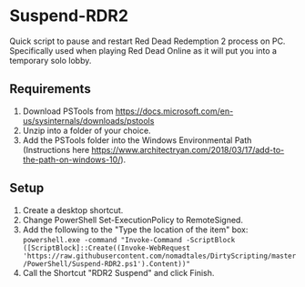 # Suspend-RDR2
Quick script to pause and restart Red Dead Redemption 2 process on PC. Specifically used when playing Red Dead Online as it will put you into a temporary solo lobby.

## Requirements
1. Download PSTools from https://docs.microsoft.com/en-us/sysinternals/downloads/pstools
2. Unzip into a folder of your choice.
3. Add the PSTools folder into the Windows Environmental Path (Instructions here https://www.architectryan.com/2018/03/17/add-to-the-path-on-windows-10/).

## Setup
1. Create a desktop shortcut.
2. Change PowerShell Set-ExecutionPolicy to RemoteSigned.
3. Add the following to the "Type the location of the item" box: `powershell.exe -command "Invoke-Command -ScriptBlock ([ScriptBlock]::Create((Invoke-WebRequest 'https://raw.githubusercontent.com/nomadtales/DirtyScripting/master/PowerShell/Suspend-RDR2.ps1').Content))"`
4. Call the Shortcut "RDR2 Suspend" and click Finish.